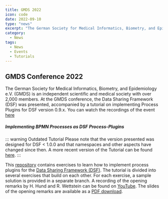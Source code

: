 ```yaml
---
title: GMDS 2022
icon: code
date: 2022-09-10
type: "news"
excerpt: "The German Society for Medical Informatics, Biometry, and Epidemiology e.V. (GMDS) is an independent scientific and medical society with over 2,000 members. At the GMDS conference 2022, the Data Sharing Framework (DSF) was presented."
category: 
  - News
tags:
  - News
  - Events
  - Tutorials
---
```

## GMDS Conference 2022
The German Society for Medical Informatics, Biometry, and Epidemiology e.V. (GMDS) is an independent scientific and medical society with over 2,000 members. At the GMDS conference, the Data Sharing Framework (DSF) was presented, accompanied by a tutorial on implementing Process Plugins for DSF version 0.9.x. You can watch the recordings of the event [here](https://www.youtube.com/playlist?list=PLsHs7HOt6jDMe3PNevpo-uGsDTWVSMsYZ)

##### Implementing BPMN Processes as DSF Process-Plugins

::: warning Outdated Tutorial
Please note that the version presented was designed for DSF < 1.0.0 and that namespaces and other aspects have changed since then. A more recent version of the Tutorial can be found [here](https://github.com/datasharingframework/dsf-process-tutorial).
:::

This [repository](https://github.com/highmed/dsf-process-tutorial) contains exercises to learn how to implement process plugins for the [Data Sharing Framework (DSF)](https://github.com/highmed/highmed-dsf). The tutorial is divided into several exercises that build on each other. For each exercise, a sample solution is provided in a separate branch. A recording of the opening remarks by H. Hund and R. Wettstein can be found on [YouTube](https://youtu.be/2AUPwQQQsPY?si=r1tWF3-q3Q4paYef). The slides of the opening remarks are available as a [PDF download](https://raw.githubusercontent.com/highmed/dsf-process-tutorial/main/exercises/figures/2022-08-21_GMDS_2022_DSF_Process_Tutorial.pdf).

